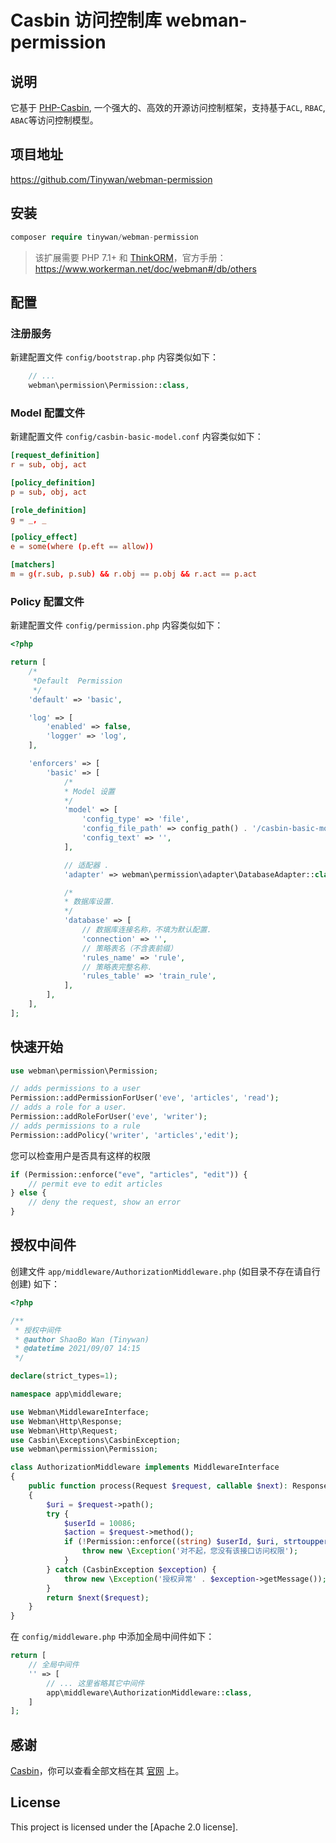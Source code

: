 # Casbin 访问控制库 webman-permission

## 说明

它基于 [PHP-Casbin](https://github.com/php-casbin/php-casbin), 一个强大的、高效的开源访问控制框架，支持基于`ACL`, `RBAC`, `ABAC`等访问控制模型。
  
## 项目地址

https://github.com/Tinywan/webman-permission
  
## 安装
 
```php
composer require tinywan/webman-permission
```
> 该扩展需要 PHP 7.1+ 和 [ThinkORM](https://www.kancloud.cn/manual/think-orm/1257998)，官方手册：https://www.workerman.net/doc/webman#/db/others

## 配置

### 注册服务
新建配置文件 `config/bootstrap.php` 内容类似如下：
  
```php
    // ...
    webman\permission\Permission::class,
```
### Model 配置文件 

新建配置文件 `config/casbin-basic-model.conf` 内容类似如下：
```conf
[request_definition]
r = sub, obj, act

[policy_definition]
p = sub, obj, act

[role_definition]
g = _, _

[policy_effect]
e = some(where (p.eft == allow))

[matchers]
m = g(r.sub, p.sub) && r.obj == p.obj && r.act == p.act
```
### Policy 配置文件

新建配置文件 `config/permission.php` 内容类似如下：
```php
<?php

return [
    /*
     *Default  Permission
     */
    'default' => 'basic',

    'log' => [
        'enabled' => false,
        'logger' => 'log',
    ],

    'enforcers' => [
        'basic' => [
            /*
            * Model 设置
            */
            'model' => [
                'config_type' => 'file',
                'config_file_path' => config_path() . '/casbin-basic-model.conf',
                'config_text' => '',
            ],

            // 适配器 .
            'adapter' => webman\permission\adapter\DatabaseAdapter::class,

            /*
            * 数据库设置.
            */
            'database' => [
                // 数据库连接名称，不填为默认配置.
                'connection' => '',
                // 策略表名（不含表前缀）
                'rules_name' => 'rule',
                // 策略表完整名称.
                'rules_table' => 'train_rule',
            ],
        ],
    ],
];
```
## 快速开始

```php
use webman\permission\Permission;

// adds permissions to a user
Permission::addPermissionForUser('eve', 'articles', 'read');
// adds a role for a user.
Permission::addRoleForUser('eve', 'writer');
// adds permissions to a rule
Permission::addPolicy('writer', 'articles','edit');
```

您可以检查用户是否具有这样的权限

```php
if (Permission::enforce("eve", "articles", "edit")) {
    // permit eve to edit articles
} else {
    // deny the request, show an error
}
````

## 授权中间件

创建文件 `app/middleware/AuthorizationMiddleware.php` (如目录不存在请自行创建) 如下：
```php
<?php

/**
 * 授权中间件
 * @author ShaoBo Wan (Tinywan)
 * @datetime 2021/09/07 14:15
 */

declare(strict_types=1);

namespace app\middleware;

use Webman\MiddlewareInterface;
use Webman\Http\Response;
use Webman\Http\Request;
use Casbin\Exceptions\CasbinException;
use webman\permission\Permission;

class AuthorizationMiddleware implements MiddlewareInterface
{
	public function process(Request $request, callable $next): Response
	{
		$uri = $request->path();
		try {
			$userId = 10086;
			$action = $request->method();
			if (!Permission::enforce((string) $userId, $uri, strtoupper($action))) {
				throw new \Exception('对不起，您没有该接口访问权限');
			}
		} catch (CasbinException $exception) {
			throw new \Exception('授权异常' . $exception->getMessage());
		}
		return $next($request);
	}
}
```

在 `config/middleware.php` 中添加全局中间件如下：

```php
return [
    // 全局中间件
    '' => [
        // ... 这里省略其它中间件
        app\middleware\AuthorizationMiddleware::class,
    ]
];
```

## 感谢

[Casbin](https://github.com/php-casbin/php-casbin)，你可以查看全部文档在其 [官网](https://casbin.org/) 上。

## License

This project is licensed under the [Apache 2.0 license].